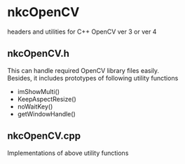 # nkcOpenCV
headers and utilities for C++ OpenCV ver 3 or ver 4

## nkcOpenCV.h
This can handle required OpenCV library files easily.  
Besides, it includes prototypes of following utility functions
- imShowMulti()
- KeepAspectResize()
- noWaitKey()
- getWindowHandle()

## nkcOpenCV.cpp
Implementations of above utility functions
